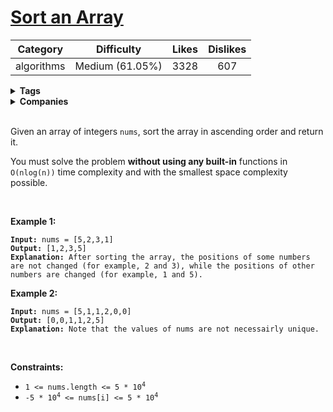 # [Sort an Array](https://leetcode.com/problems/sort-an-array/description/)

| Category | Difficulty | Likes | Dislikes |
| :------: | :--------: | :---: | :------: |
| algorithms | Medium (61.05%) | 3328 | 607 |

<details>
  <summary><strong>Tags</strong></summary>

  [binary-search](https://leetcode.com/tag/binary-search) | [random](https://leetcode.com/tag/random)

</details>

<details>
  <summary><strong>Companies</strong></summary>

  

</details>
<br />
<p>Given an array of integers <code>nums</code>, sort the array in ascending order and return it.</p>

<p>You must solve the problem <strong>without using any built-in</strong> functions in <code>O(nlog(n))</code> time complexity and with the smallest space complexity possible.</p>

<p>&nbsp;</p>
<p><strong class="example">Example 1:</strong></p>

<pre><code><strong>Input:</strong> nums = [5,2,3,1]
<strong>Output:</strong> [1,2,3,5]
<strong>Explanation:</strong> After sorting the array, the positions of some numbers are not changed (for example, 2 and 3), while the positions of other numbers are changed (for example, 1 and 5).</code></pre>

<p><strong class="example">Example 2:</strong></p>

<pre><code><strong>Input:</strong> nums = [5,1,1,2,0,0]
<strong>Output:</strong> [0,0,1,1,2,5]
<strong>Explanation:</strong> Note that the values of nums are not necessairly unique.</code></pre>

<p>&nbsp;</p>
<p><strong>Constraints:</strong></p>

<ul>
  <li><code>1 &lt;= nums.length &lt;= 5 * 10<sup>4</sup></code></li>
  <li><code>-5 * 10<sup>4</sup> &lt;= nums[i] &lt;= 5 * 10<sup>4</sup></code></li>
</ul>

